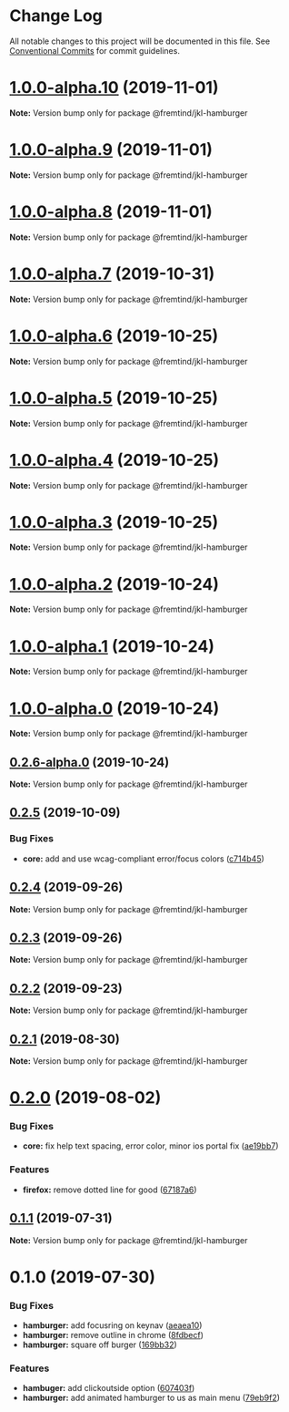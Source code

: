 # Change Log

All notable changes to this project will be documented in this file.
See [Conventional Commits](https://conventionalcommits.org) for commit guidelines.

# [1.0.0-alpha.10](https://github.com/fremtind/jokul/compare/@fremtind/jkl-hamburger@0.2.5...@fremtind/jkl-hamburger@1.0.0-alpha.10) (2019-11-01)

**Note:** Version bump only for package @fremtind/jkl-hamburger





# [1.0.0-alpha.9](https://github.com/fremtind/jokul/compare/@fremtind/jkl-hamburger@1.0.0-alpha.8...@fremtind/jkl-hamburger@1.0.0-alpha.9) (2019-11-01)

**Note:** Version bump only for package @fremtind/jkl-hamburger





# [1.0.0-alpha.8](https://github.com/fremtind/jokul/compare/@fremtind/jkl-hamburger@1.0.0-alpha.7...@fremtind/jkl-hamburger@1.0.0-alpha.8) (2019-11-01)

**Note:** Version bump only for package @fremtind/jkl-hamburger





# [1.0.0-alpha.7](https://github.com/fremtind/jokul/compare/@fremtind/jkl-hamburger@1.0.0-alpha.6...@fremtind/jkl-hamburger@1.0.0-alpha.7) (2019-10-31)

**Note:** Version bump only for package @fremtind/jkl-hamburger





# [1.0.0-alpha.6](https://github.com/fremtind/jokul/compare/@fremtind/jkl-hamburger@1.0.0-alpha.5...@fremtind/jkl-hamburger@1.0.0-alpha.6) (2019-10-25)

**Note:** Version bump only for package @fremtind/jkl-hamburger





# [1.0.0-alpha.5](https://github.com/fremtind/jokul/compare/@fremtind/jkl-hamburger@1.0.0-alpha.4...@fremtind/jkl-hamburger@1.0.0-alpha.5) (2019-10-25)

**Note:** Version bump only for package @fremtind/jkl-hamburger





# [1.0.0-alpha.4](https://github.com/fremtind/jokul/compare/@fremtind/jkl-hamburger@1.0.0-alpha.3...@fremtind/jkl-hamburger@1.0.0-alpha.4) (2019-10-25)

**Note:** Version bump only for package @fremtind/jkl-hamburger





# [1.0.0-alpha.3](https://github.com/fremtind/jokul/compare/@fremtind/jkl-hamburger@1.0.0-alpha.2...@fremtind/jkl-hamburger@1.0.0-alpha.3) (2019-10-25)

**Note:** Version bump only for package @fremtind/jkl-hamburger





# [1.0.0-alpha.2](https://github.com/fremtind/jokul/compare/@fremtind/jkl-hamburger@1.0.0-alpha.1...@fremtind/jkl-hamburger@1.0.0-alpha.2) (2019-10-24)

**Note:** Version bump only for package @fremtind/jkl-hamburger





# [1.0.0-alpha.1](https://github.com/fremtind/jokul/compare/@fremtind/jkl-hamburger@1.0.0-alpha.0...@fremtind/jkl-hamburger@1.0.0-alpha.1) (2019-10-24)

**Note:** Version bump only for package @fremtind/jkl-hamburger





# [1.0.0-alpha.0](https://github.com/fremtind/jokul/compare/@fremtind/jkl-hamburger@0.2.6-alpha.0...@fremtind/jkl-hamburger@1.0.0-alpha.0) (2019-10-24)

**Note:** Version bump only for package @fremtind/jkl-hamburger





## [0.2.6-alpha.0](https://github.com/fremtind/jokul/compare/@fremtind/jkl-hamburger@0.2.5...@fremtind/jkl-hamburger@0.2.6-alpha.0) (2019-10-24)

**Note:** Version bump only for package @fremtind/jkl-hamburger





## [0.2.5](https://github.com/fremtind/jokul/compare/@fremtind/jkl-hamburger@0.2.4...@fremtind/jkl-hamburger@0.2.5) (2019-10-09)


### Bug Fixes

* **core:** add and use wcag-compliant error/focus colors ([c714b45](https://github.com/fremtind/jokul/commit/c714b45))





## [0.2.4](https://github.com/fremtind/jokul/compare/@fremtind/jkl-hamburger@0.2.3...@fremtind/jkl-hamburger@0.2.4) (2019-09-26)

**Note:** Version bump only for package @fremtind/jkl-hamburger





## [0.2.3](https://github.com/fremtind/jokul/compare/@fremtind/jkl-hamburger@0.2.2...@fremtind/jkl-hamburger@0.2.3) (2019-09-26)

**Note:** Version bump only for package @fremtind/jkl-hamburger





## [0.2.2](https://github.com/fremtind/jokul/compare/@fremtind/jkl-hamburger@0.2.1...@fremtind/jkl-hamburger@0.2.2) (2019-09-23)

**Note:** Version bump only for package @fremtind/jkl-hamburger





## [0.2.1](https://github.com/fremtind/jokul/compare/@fremtind/jkl-hamburger@0.2.0...@fremtind/jkl-hamburger@0.2.1) (2019-08-30)

**Note:** Version bump only for package @fremtind/jkl-hamburger





# [0.2.0](https://github.com/fremtind/jokul/compare/@fremtind/jkl-hamburger@0.1.1...@fremtind/jkl-hamburger@0.2.0) (2019-08-02)


### Bug Fixes

* **core:** fix help text spacing, error color, minor ios portal fix ([ae19bb7](https://github.com/fremtind/jokul/commit/ae19bb7))


### Features

* **firefox:** remove dotted line for good ([67187a6](https://github.com/fremtind/jokul/commit/67187a6))





## [0.1.1](https://github.com/fremtind/jokul/compare/@fremtind/jkl-hamburger@0.1.0...@fremtind/jkl-hamburger@0.1.1) (2019-07-31)

**Note:** Version bump only for package @fremtind/jkl-hamburger





# 0.1.0 (2019-07-30)


### Bug Fixes

* **hamburger:** add focusring on keynav ([aeaea10](https://github.com/fremtind/jokul/commit/aeaea10))
* **hamburger:** remove outline in chrome ([8fdbecf](https://github.com/fremtind/jokul/commit/8fdbecf))
* **hamburger:** square off burger ([169bb32](https://github.com/fremtind/jokul/commit/169bb32))


### Features

* **hambuger:** add clickoutside option ([607403f](https://github.com/fremtind/jokul/commit/607403f))
* **hamburger:** add animated hamburger to us as main menu ([79eb9f2](https://github.com/fremtind/jokul/commit/79eb9f2))
